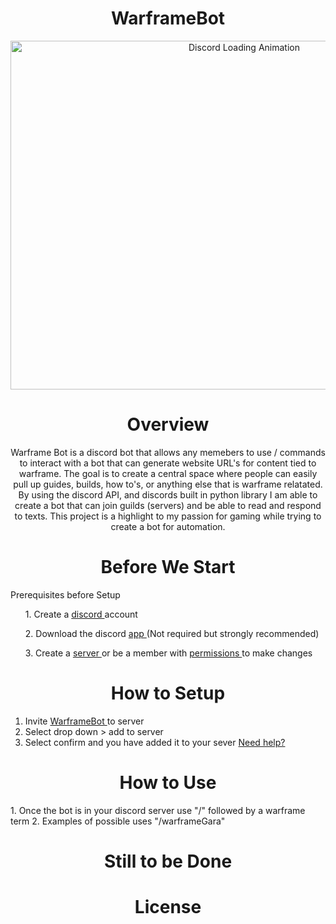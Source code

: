 <div id="header" align="center">
  <h1>WarframeBot</h1>
</div>

<div class="media-content" align="center" style="--largest-width: 1200px;">
<img alt="Discord Loading Animation" width="732" height="558" data-id="16641455" data-animated-url="https://cdn.dribbble.com/users/5242374/screenshots/16641455/media/0a74ea6b1d505b316ced8be139175fc3.gif" skip_resize="true" srcset="https://cdn.dribbble.com/users/5242374/screenshots/16641455/media/0a74ea6b1d505b316ced8be139175fc3.gif 320w, https://cdn.dribbble.com/users/5242374/screenshots/16641455/media/0a74ea6b1d505b316ced8be139175fc3.gif 400w, https://cdn.dribbble.com/users/5242374/screenshots/16641455/media/0a74ea6b1d505b316ced8be139175fc3.gif 450w, https://cdn.dribbble.com/users/5242374/screenshots/16641455/media/0a74ea6b1d505b316ced8be139175fc3.gif 640w, https://cdn.dribbble.com/users/5242374/screenshots/16641455/media/0a74ea6b1d505b316ced8be139175fc3.gif 700w, https://cdn.dribbble.com/users/5242374/screenshots/16641455/media/0a74ea6b1d505b316ced8be139175fc3.gif 800w, https://cdn.dribbble.com/users/5242374/screenshots/16641455/media/0a74ea6b1d505b316ced8be139175fc3.gif 840w, https://cdn.dribbble.com/users/5242374/screenshots/16641455/media/0a74ea6b1d505b316ced8be139175fc3.gif 1000w, https://cdn.dribbble.com/users/5242374/screenshots/16641455/media/0a74ea6b1d505b316ced8be139175fc3.gif 1200w, https://cdn.dribbble.com/users/5242374/screenshots/16641455/media/0a74ea6b1d505b316ced8be139175fc3.gif 768w, https://cdn.dribbble.com/users/5242374/screenshots/16641455/media/0a74ea6b1d505b316ced8be139175fc3.gif 1600w" sizes="(max-width: 919px) 100vw, max(768px, 98vh)" src="https://cdn.dribbble.com/users/5242374/screenshots/16641455/media/0a74ea6b1d505b316ced8be139175fc3.gif">
</div>

<div align="center">
  <h1>Overview</h1>
  <p>Warframe Bot is a discord bot that allows any memebers to use / commands to interact with a bot that can generate website URL's for content tied to warframe. The goal is to create a central space where people can easily pull up guides, builds, how to's, or anything else that is warframe relatated. By using the discord API, and discords built in python library I am able to create a bot that can join guilds (servers) and be able to read and respond to texts. This project is a highlight to my passion for gaming while trying to create a bot for automation. </p>
</div>

<div align="center">
  <h1>Before We Start</h1>
</div>
  <p> 
    Prerequisites before Setup
    <ol> 1. Create a <a href="https://support.discord.com/hc/en-us/articles/360033931551-Getting-Started"> discord </a> account </ol>
    <ol> 2. Download the discord <a href="https://discord.com/download"> app </a> (Not required but strongly recommended)</ol>
    <ol> 3. Create a <a href="https://discord.com/download"> server </a> or be a member with <a href="https://www.businessinsider.com/guides/tech/how-to-add-a-bot-to-discord#:~:text=You%20must%20be%20an%20administrator,1."> permissions </a> to make changes</ol>
  </p>

<div align="center">
  <h1>How to Setup</h1>
</div>

1. Invite <a href="https://discord.com/oauth2/authorize?client_id=1214415155870302240"> WarframeBot </a> to server 
2. Select drop down > add to server
3. Select confirm and you have added it to your sever
<a href="https://beebom.com/how-add-bots-discord-server/"> Need help? </a>


<div align="center">
  <h1>How to Use</h1>
  <p></p>
</div>
1. Once the bot is in your discord server use "/" followed by a warframe term
2. Examples of possible uses "/warframeGara"
<div align="center">
  <h1>Still to be Done</h1>
  <p></p>
</div>

<div align="center">
  <h1>License</h1>
  <p></p>
</div>

